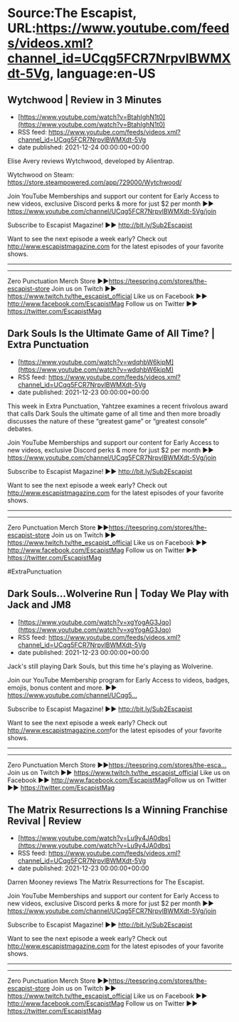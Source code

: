 # Source:The Escapist, URL:https://www.youtube.com/feeds/videos.xml?channel_id=UCqg5FCR7NrpvlBWMXdt-5Vg, language:en-US

## Wytchwood | Review in 3 Minutes
 - [https://www.youtube.com/watch?v=BtahIghN1t0](https://www.youtube.com/watch?v=BtahIghN1t0)
 - RSS feed: https://www.youtube.com/feeds/videos.xml?channel_id=UCqg5FCR7NrpvlBWMXdt-5Vg
 - date published: 2021-12-24 00:00:00+00:00

Elise Avery reviews Wytchwood, developed by Alientrap.

Wytchwood on Steam: https://store.steampowered.com/app/729000/Wytchwood/

Join YouTube Memberships and support our content for Early Access to new videos, exclusive Discord perks & more for just $2 per month ►► https://www.youtube.com/channel/UCqg5FCR7NrpvlBWMXdt-5Vg/join

Subscribe to Escapist Magazine! ►► http://bit.ly/Sub2Escapist

Want to see the next episode a week early? Check out http://www.escapistmagazine.com for the latest episodes of your favorite shows.

---



---


Zero Punctuation Merch Store ►►https://teespring.com/stores/the-escapist-store
Join us on Twitch ►► https://www.twitch.tv/the_escapist_official
Like us on Facebook ►► http://www.facebook.com/EscapistMag
Follow us on Twitter ►► https://twitter.com/EscapistMag

## Dark Souls Is the Ultimate Game of All Time? | Extra Punctuation
 - [https://www.youtube.com/watch?v=wdqhbW6kipM](https://www.youtube.com/watch?v=wdqhbW6kipM)
 - RSS feed: https://www.youtube.com/feeds/videos.xml?channel_id=UCqg5FCR7NrpvlBWMXdt-5Vg
 - date published: 2021-12-23 00:00:00+00:00

This week in Extra Punctuation, Yahtzee examines a recent frivolous award that calls Dark Souls the ultimate game of all time and then more broadly discusses the nature of these “greatest game” or “greatest console” debates.

Join YouTube Memberships and support our content for Early Access to new videos, exclusive Discord perks & more for just $2 per month ►► https://www.youtube.com/channel/UCqg5FCR7NrpvlBWMXdt-5Vg/join

Subscribe to Escapist Magazine! ►► http://bit.ly/Sub2Escapist

Want to see the next episode a week early? Check out http://www.escapistmagazine.com for the latest episodes of your favorite shows.

---



---


Zero Punctuation Merch Store ►►https://teespring.com/stores/the-escapist-store
Join us on Twitch ►► https://www.twitch.tv/the_escapist_official
Like us on Facebook ►► http://www.facebook.com/EscapistMag
Follow us on Twitter ►► https://twitter.com/EscapistMag

#ExtraPunctuation

## Dark Souls...Wolverine Run | Today We Play with Jack and JM8
 - [https://www.youtube.com/watch?v=xgYogAG3Jqo](https://www.youtube.com/watch?v=xgYogAG3Jqo)
 - RSS feed: https://www.youtube.com/feeds/videos.xml?channel_id=UCqg5FCR7NrpvlBWMXdt-5Vg
 - date published: 2021-12-23 00:00:00+00:00

Jack's still playing Dark Souls, but this time he's playing as Wolverine. 

Join our YouTube Membership program for Early Access to videos, badges, emojis, bonus content and more. ►► https://www.youtube.com/channel/UCqg5...​

Subscribe to Escapist Magazine! ►► http://bit.ly/Sub2Escapist​

Want to see the next episode a week early? Check out http://www.escapistmagazine.com​ for the latest episodes of your favorite shows.

---



---


Zero Punctuation Merch Store ►►https://teespring.com/stores/the-esca...​
Join us on Twitch ►► https://www.twitch.tv/the_escapist_official
Like us on Facebook ►► http://www.facebook.com/EscapistMag​
Follow us on Twitter ►► https://twitter.com/EscapistMag

## The Matrix Resurrections Is a Winning Franchise Revival | Review
 - [https://www.youtube.com/watch?v=Lu9y4JA0dbs](https://www.youtube.com/watch?v=Lu9y4JA0dbs)
 - RSS feed: https://www.youtube.com/feeds/videos.xml?channel_id=UCqg5FCR7NrpvlBWMXdt-5Vg
 - date published: 2021-12-23 00:00:00+00:00

Darren Mooney reviews The Matrix Resurrections for The Escapist.

Join YouTube Memberships and support our content for Early Access to new videos, exclusive Discord perks & more for just $2 per month ►► https://www.youtube.com/channel/UCqg5FCR7NrpvlBWMXdt-5Vg/join

Subscribe to Escapist Magazine! ►► http://bit.ly/Sub2Escapist

Want to see the next episode a week early? Check out http://www.escapistmagazine.com for the latest episodes of your favorite shows.

---



---


Zero Punctuation Merch Store ►►https://teespring.com/stores/the-escapist-store
Join us on Twitch ►► https://www.twitch.tv/the_escapist_official
Like us on Facebook ►► http://www.facebook.com/EscapistMag
Follow us on Twitter ►► https://twitter.com/EscapistMag

